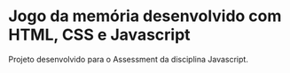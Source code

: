 # Jogo da memória desenvolvido com HTML, CSS e Javascript

Projeto desenvolvido para o Assessment da disciplina Javascript.

